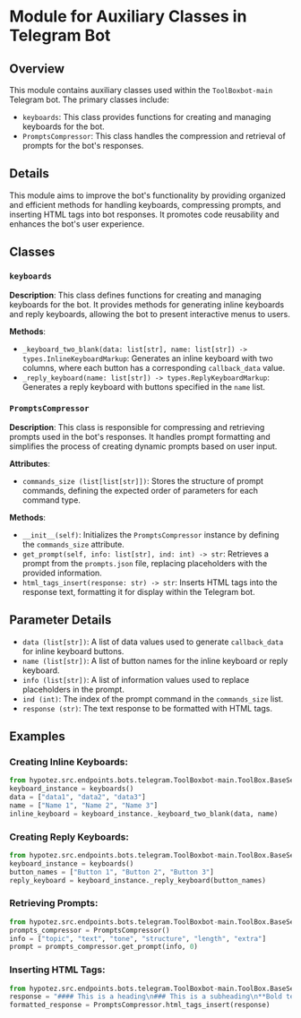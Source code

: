 # Module for Auxiliary Classes in Telegram Bot
## Overview

This module contains auxiliary classes used within the `ToolBoxbot-main` Telegram bot. The primary classes include:

- `keyboards`: This class provides functions for creating and managing keyboards for the bot.
- `PromptsCompressor`: This class handles the compression and retrieval of prompts for the bot's responses.

## Details

This module aims to improve the bot's functionality by providing organized and efficient methods for handling keyboards, compressing prompts, and inserting HTML tags into bot responses. It promotes code reusability and enhances the bot's user experience.

## Classes

### `keyboards`

**Description**: This class defines functions for creating and managing keyboards for the bot. It provides methods for generating inline keyboards and reply keyboards, allowing the bot to present interactive menus to users.

**Methods**:

- `_keyboard_two_blank(data: list[str], name: list[str]) -> types.InlineKeyboardMarkup`: Generates an inline keyboard with two columns, where each button has a corresponding `callback_data` value.
- `_reply_keyboard(name: list[str]) -> types.ReplyKeyboardMarkup`: Generates a reply keyboard with buttons specified in the `name` list.

### `PromptsCompressor`

**Description**: This class is responsible for compressing and retrieving prompts used in the bot's responses. It handles prompt formatting and simplifies the process of creating dynamic prompts based on user input.

**Attributes**:

- `commands_size (list[list[str]])`: Stores the structure of prompt commands, defining the expected order of parameters for each command type.

**Methods**:

- `__init__(self)`: Initializes the `PromptsCompressor` instance by defining the `commands_size` attribute.
- `get_prompt(self, info: list[str], ind: int) -> str`: Retrieves a prompt from the `prompts.json` file, replacing placeholders with the provided information.
- `html_tags_insert(response: str) -> str`: Inserts HTML tags into the response text, formatting it for display within the Telegram bot.

## Parameter Details

- `data (list[str])`: A list of data values used to generate `callback_data` for inline keyboard buttons.
- `name (list[str])`: A list of button names for the inline keyboard or reply keyboard.
- `info (list[str])`: A list of information values used to replace placeholders in the prompt.
- `ind (int)`: The index of the prompt command in the `commands_size` list.
- `response (str)`: The text response to be formatted with HTML tags.

## Examples

### Creating Inline Keyboards:

```python
from hypotez.src.endpoints.bots.telegram.ToolBoxbot-main.ToolBox.BaseSettings.AuxiliaryClasses import keyboards
keyboard_instance = keyboards()
data = ["data1", "data2", "data3"]
name = ["Name 1", "Name 2", "Name 3"]
inline_keyboard = keyboard_instance._keyboard_two_blank(data, name)
```

### Creating Reply Keyboards:

```python
from hypotez.src.endpoints.bots.telegram.ToolBoxbot-main.ToolBox.BaseSettings.AuxiliaryClasses import keyboards
keyboard_instance = keyboards()
button_names = ["Button 1", "Button 2", "Button 3"]
reply_keyboard = keyboard_instance._reply_keyboard(button_names)
```

### Retrieving Prompts:

```python
from hypotez.src.endpoints.bots.telegram.ToolBoxbot-main.ToolBox.BaseSettings.AuxiliaryClasses import PromptsCompressor
prompts_compressor = PromptsCompressor()
info = ["topic", "text", "tone", "structure", "length", "extra"]
prompt = prompts_compressor.get_prompt(info, 0)
```

### Inserting HTML Tags:

```python
from hypotez.src.endpoints.bots.telegram.ToolBoxbot-main.ToolBox.BaseSettings.AuxiliaryClasses import PromptsCompressor
response = "#### This is a heading\n### This is a subheading\n**Bold text**\n*Italic text*\n```python\nprint('Hello, World!')\n```\n`Code snippet`"
formatted_response = PromptsCompressor.html_tags_insert(response)
```